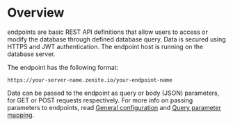 # Overview

endpoints are basic REST API definitions that allow users to access or modify the database through defined database query. Data is secured using HTTPS and JWT authentication. The endpoint host is running on the database server.

The endpoint has the following format:

```
https://your-server-name.zenite.io/your-endpoint-name
```

Data can be passed to the endpoint as query or body (JSON) parameters, for GET or POST requests respectively. For more info on passing parameters to endpoints, read [General configuration](endpoints/general.md) and [Query parameter mapping](endpoints/mapping).